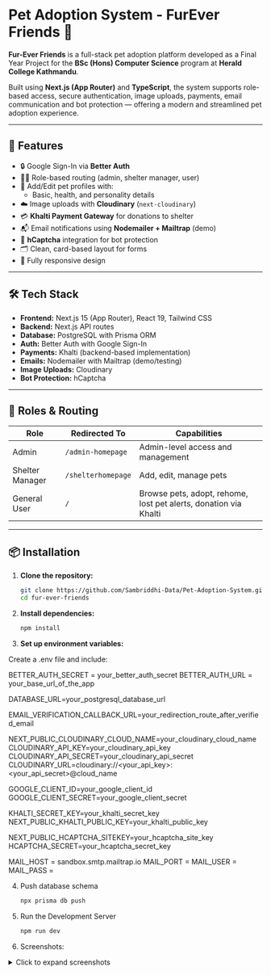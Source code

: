# Pet Adoption System - FurEver Friends 🐾

**Fur-Ever Friends** is a full-stack pet adoption platform developed as a Final Year Project for the **BSc (Hons) Computer Science** program at **Herald College Kathmandu**.

Built using **Next.js (App Router)** and **TypeScript**, the system supports role-based access, secure authentication, image uploads, payments, email communication and bot protection — offering a modern and streamlined pet adoption experience.

---

## 🚀 Features

- 🔒 Google Sign-In via **Better Auth**
- 🧑‍💼 Role-based routing (admin, shelter manager, user)
- 🐶 Add/Edit pet profiles with:
  - Basic, health, and personality details
- ☁️ Image uploads with **Cloudinary** (`next-cloudinary`)
- 💳 **Khalti Payment Gateway** for donations to shelter
- 📬 Email notifications using **Nodemailer + Mailtrap** (demo)
- 🧠 **hCaptcha** integration for bot protection
- 🗂 Clean, card-based layout for forms
- 📱 Fully responsive design

---

## 🛠️ Tech Stack

- **Frontend:** Next.js 15 (App Router), React 19, Tailwind CSS
- **Backend:** Next.js API routes
- **Database:** PostgreSQL with Prisma ORM
- **Auth:** Better Auth with Google Sign-In
- **Payments:** Khalti (backend-based implementation)
- **Emails:** Nodemailer with Mailtrap (demo/testing)
- **Image Uploads:** Cloudinary
- **Bot Protection:** hCaptcha

---

## 🔐 Roles & Routing

| Role            | Redirected To         | Capabilities                                                      |
|-----------------|-----------------------|-------------------------------------------------------------------|
| Admin           | `/admin-homepage`     | Admin-level access and management                                 |
| Shelter Manager | `/shelterhomepage`    | Add, edit, manage pets                                            |
| General User    | `/`                   | Browse pets, adopt, rehome, lost pet alerts, donation via Khalti  |

---

## 📦 Installation

1. **Clone the repository:**
   ```bash
   git clone https://github.com/Sambriddhi-Data/Pet-Adoption-System.git
   cd fur-ever-friends
   
2. **Install dependencies:**
   ```bash
   npm install

3. **Set up environment variables:**

Create a .env file and include: 

BETTER_AUTH_SECRET = your_better_auth_secret
BETTER_AUTH_URL = your_base_url_of_the_app

DATABASE_URL=your_postgresql_database_url

EMAIL_VERIFICATION_CALLBACK_URL=your_redirection_route_after_verified_email

NEXT_PUBLIC_CLOUDINARY_CLOUD_NAME=your_cloudinary_cloud_name
CLOUDINARY_API_KEY=your_cloudinary_api_key
CLOUDINARY_API_SECRET=your_cloudinary_api_secret
CLOUDINARY_URL=cloudinary://<your_api_key>:<your_api_secret>@cloud_name

GOOGLE_CLIENT_ID=your_google_client_id
GOOGLE_CLIENT_SECRET=your_google_client_secret

KHALTI_SECRET_KEY=your_khalti_secret_key
NEXT_PUBLIC_KHALTI_PUBLIC_KEY=your_khalti_public_key

NEXT_PUBLIC_HCAPTCHA_SITEKEY=your_hcaptcha_site_key
HCAPTCHA_SECRET=your_hcaptcha_secret_key

MAIL_HOST = sandbox.smtp.mailtrap.io
MAIL_PORT = 
MAIL_USER = 
MAIL_PASS = 

4. Push database schema
    ```bash
    npx prisma db push

5. Run the Development Server
    ```bash
    npm run dev

6. Screenshots:

<details>
  <summary>Click to expand screenshots</summary>
  
  ### User Interface
  
  #### Homepage
  ![Homepage](/public/screenshots/mainhomepage.png)
  
  #### Pet Browsing
  ![Pet Browsing](/public/screenshots/searchpets.png)
  
  ### Shelter Manager Interface
  
  #### Shelter Homepage
  ![Shelter Homepage](/public/screenshots/shelter-homepage.png)
  
  #### Add Pet Form
  ![Add Pet Form](/public/screenshots/shelter-addpet.png)
  
  #### Rehome Request View
  ![Rehome Requests Form](/public/screenshots/shelter-rehomerequests.png)

  ### Admin Interface
  
  #### Admin Homepage
  ![Admin Homepage](/public/screenshots/admin-homepage.png)

  #### Claim Lost Pets
   ![Claim Lost Pets](/public/screenshots/admin-claimlostpets.png)

</details>
